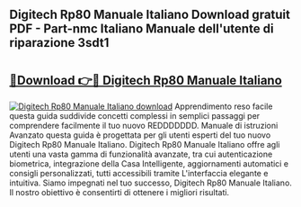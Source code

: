## Digitech Rp80 Manuale Italiano Download gratuit PDF - Part-nmc Italiano Manuale dell'utente di riparazione 3sdt1

# <h2><a href="http://dfbmlu.blite.top/?on=Digitech+Rp80+Manuale+Italiano">🔗Download 👉🔴 Digitech Rp80 Manuale Italiano</a></h2>

[![Digitech Rp80 Manuale Italiano download](https://i.imgur.com/lujVjoI.png)](http://dfbmlu.blite.top/?on=Digitech+Rp80+Manuale+Italiano)
Apprendimento reso facile questa guida suddivide concetti complessi in semplici passaggi per comprendere facilmente il tuo nuovo REDDDDDDD. Manuale di istruzioni Avanzato questa guida è progettata per gli utenti esperti del tuo nuovo Digitech Rp80 Manuale Italiano. Digitech Rp80 Manuale Italiano offre agli utenti una vasta gamma di funzionalità avanzate, tra cui autenticazione biometrica, integrazione della Casa Intelligente, aggiornamenti automatici e consigli personalizzati, tutti accessibili tramite L'interfaccia elegante e intuitiva. Siamo impegnati nel tuo successo, Digitech Rp80 Manuale Italiano. Il nostro obiettivo è consentirti di ottenere i migliori risultati.
